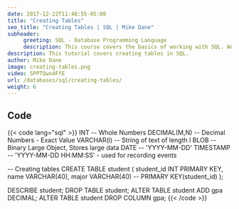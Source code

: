 ```yaml
---
date: 2017-12-22T11:48:55-05:00
title: "Creating Tables"
seo_title: "Creating Tables | SQL | Mike Dane"
subheader:
     greeting: SQL - Database Programming Language
     description: This course covers the basics of working with SQL. Work your way through the videos and we'll teach you everything you need to know to interact with database management systems and create powerful relational databases!
description: This tutorial covers creating tables in SQL.
author: Mike Dane
image: creating-tables.png
video: SPPTQwx4FfE
url: /databases/sql/creating-tables/
weight: 6
---
```


## Code

{{< code lang="sql" >}}
INT                           -- Whole Numbers
DECIMAL(M,N)                  -- Decimal Numbers - Exact Value
VARCHAR(l)                    -- String of text of length l
BLOB                          -- Binary Large Object, Stores large data
DATE                          -- 'YYYY-MM-DD'
TIMESTAMP                     -- 'YYYY-MM-DD HH:MM:SS' - used for recording events

-- Creating tables
CREATE TABLE student (
  student_id INT PRIMARY KEY,
  name VARCHAR(40),
  major VARCHAR(40)
  -- PRIMARY KEY(student_id)
);

DESCRIBE student;
DROP TABLE student;
ALTER TABLE student ADD gpa DECIMAL;
ALTER TABLE student DROP COLUMN gpa;
{{< /code >}}

